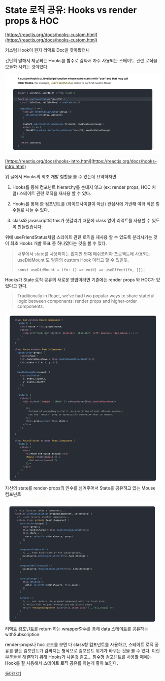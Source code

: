 # State 로직 공유: Hooks vs render props & HOC

[https://reactjs.org/docs/hooks-custom.html](https://reactjs.org/docs/hooks-custom.html)

커스텀 Hook이 뭔지 리액트 Doc을 찾아봤더니

간단히 말해서 제공되는 Hooks를 함수로 감싸서 자주 사용되는 스테이트 관련 로직을 모듈화 시키는 것이었다.

![useFriend.png](./useFriend.png)

[https://reactjs.org/docs/hooks-intro.html](https://reactjs.org/docs/hooks-intro.html)

위 글에서 Hooks의 최초 개발 철할을 볼 수 있는데 요약하자면

1. Hooks를 통해 컴포넌트 hierarchy를 손대지 않고 (ex: render props, HOC 처럼) 스테이트 관련 로직을 재사용 할 수 있다.

2. Hooks를 통해 한 컴포넌트를 (라이프사이클이 아닌) 관심사에 기반해 여러 작은 함수들로 나눌 수 있다.

3. class와 javascript의 this가 헷갈리기 때문에 class 없이 리액트를 사용할 수 있도록 만들었습니다.

위에 useFriendStatus처럼 스테이트 관련 로직을 재사용 할 수 있도록 분리시키는 것이 최초 Hooks 개발 목표 중 하나였다는 것을 볼 수 있다.

> 내부에서 state를 사용하지는 않지만 현재 메쉬코리아 프로젝트에 사용되는 useDidMount 도 일종의 custom Hook 이라고 할 수 있을듯.
>
> ```tsx
> const useDidMount = (fn: () => void) => useEffect(fn, []);
> ```

Hooks가 State 로직 공유의 새로운 방법이라면 기존에는 render props 와 HOC가 있었다고 한다.

> Traditionally in React, we’ve had two popular ways to share stateful logic between components: render props and higher-order components.

![render-props.png](./render-props.png)  
자신의 state를 render-props의 인수를 넘겨주어서 State를 공유하고 있는 Mouse 컴포넌트

![hoc.png](./hoc.png)  
리액트 컴포넌트를 return 하는 wrapper함수를 통해 data 스테이트를 공유하는 withSubscription

render-props나 hoc 코드를 보면 다 class형 컴포넌트를 사용하고, 스테이트 로직 공유를 받는 컴포넌트가 감싸지는 형식으로 컴포넌트 위계가 바뀌는 것을 볼 수 있다.
이런 부분들을 해결하기 위해 Hooks가 나온것 같고...
함수형 컴포넌트를 사용할 때에는 Hook를 잘 사용해서 스테이트 로직 공유를 하는게 좋아 보인다.

[돌아가기](../../README.md)
